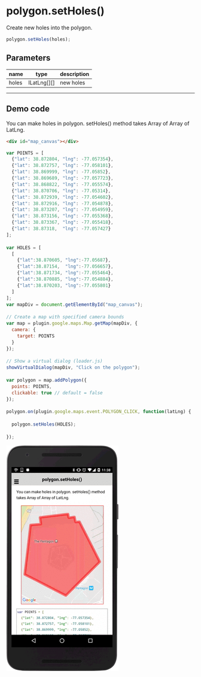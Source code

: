# polygon.setHoles()

Create new holes into the polygon.

```js
polygon.setHoles(holes);
```

## Parameters

name           | type          | description
---------------|---------------|---------------------------------------
holes          | ILatLng[][]   | new holes
-----------------------------------------------------------------------

## Demo code


You can make holes in polygon.
setHoles() method takes Array of Array of LatLng.

```html
<div id="map_canvas"></div>
```

```js
var POINTS = [
  {"lat": 38.872804, "lng": -77.057354},
  {"lat": 38.872757, "lng": -77.058101},
  {"lat": 38.869999, "lng": -77.05852},
  {"lat": 38.869689, "lng": -77.057723},
  {"lat": 38.868822, "lng": -77.055574},
  {"lat": 38.870706, "lng": -77.05314},
  {"lat": 38.872939, "lng": -77.054602},
  {"lat": 38.872916, "lng": -77.054878},
  {"lat": 38.873207, "lng": -77.054959},
  {"lat": 38.873156, "lng": -77.055368},
  {"lat": 38.873367, "lng": -77.055418},
  {"lat": 38.87318,  "lng": -77.057427}
];

var HOLES = [
  [
    {"lat":38.870605, "lng":-77.05687},
    {"lat":38.87154,  "lng":-77.056657},
    {"lat":38.871734, "lng":-77.055464},
    {"lat":38.870885, "lng":-77.054884},
    {"lat":38.870203, "lng":-77.055801}
  ]
];
var mapDiv = document.getElementById("map_canvas");

// Create a map with specified camera bounds
var map = plugin.google.maps.Map.getMap(mapDiv, {
  camera: {
    target: POINTS
  }
});

// Show a virtual dialog (loader.js)
showVirtualDialog(mapDiv, "Click on the polygon");

var polygon = map.addPolygon({
  points: POINTS,
  clickable: true // default = false
});

polygon.on(plugin.google.maps.event.POLYGON_CLICK, function(latLng) {

  polygon.setHoles(HOLES);

});

```

![](image.gif)
